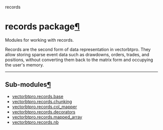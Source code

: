 records

#  records package[](https://github.com/polakowo/vectorbt.pro/blob/6e344a8230eaf718593f4570378486ee1d4178f6/vectorbtpro/records/__init__.py "Jump to source")[¶](https://vectorbt.pro/pvt_7a467f6b/api/records/#vectorbtpro.records "Permanent link")

Modules for working with records.

Records are the second form of data representation in vectorbtpro. They allow storing sparse event data such as drawdowns, orders, trades, and positions, without converting them back to the matrix form and occupying the user's memory.

* * *

## Sub-modules[¶](https://vectorbt.pro/pvt_7a467f6b/api/records/#sub-modules "Permanent link")

  * [vectorbtpro.records.base](https://vectorbt.pro/pvt_7a467f6b/api/records/base/ "vectorbtpro.records.base")
  * [vectorbtpro.records.chunking](https://vectorbt.pro/pvt_7a467f6b/api/records/chunking/ "vectorbtpro.records.chunking")
  * [vectorbtpro.records.col_mapper](https://vectorbt.pro/pvt_7a467f6b/api/records/col_mapper/ "vectorbtpro.records.col_mapper")
  * [vectorbtpro.records.decorators](https://vectorbt.pro/pvt_7a467f6b/api/records/decorators/ "vectorbtpro.records.decorators")
  * [vectorbtpro.records.mapped_array](https://vectorbt.pro/pvt_7a467f6b/api/records/mapped_array/ "vectorbtpro.records.mapped_array")
  * [vectorbtpro.records.nb](https://vectorbt.pro/pvt_7a467f6b/api/records/nb/ "vectorbtpro.records.nb")


